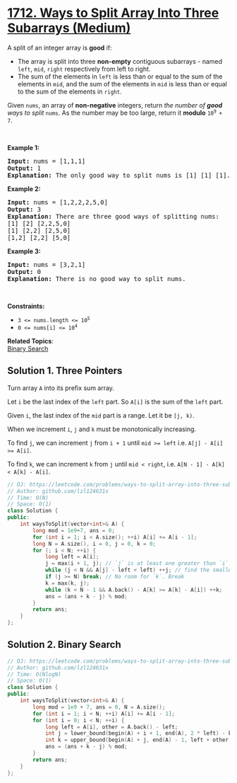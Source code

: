 # [1712. Ways to Split Array Into Three Subarrays (Medium)](https://leetcode.com/problems/ways-to-split-array-into-three-subarrays/)

<p>A split of an integer array is <strong>good</strong> if:</p>

<ul>
	<li>The array is split into three <strong>non-empty</strong> contiguous subarrays - named <code>left</code>, <code>mid</code>, <code>right</code> respectively from left to right.</li>
	<li>The sum of the elements in <code>left</code> is less than or equal to the sum of the elements in <code>mid</code>, and the sum of the elements in <code>mid</code> is less than or equal to the sum of the elements in <code>right</code>.</li>
</ul>

<p>Given <code>nums</code>, an array of <strong>non-negative</strong> integers, return <em>the number of <strong>good</strong> ways to split</em> <code>nums</code>. As the number may be too large, return it <strong>modulo</strong> <code>10<sup>9 </sup>+ 7</code>.</p>

<p>&nbsp;</p>
<p><strong>Example 1:</strong></p>

<pre><strong>Input:</strong> nums = [1,1,1]
<strong>Output:</strong> 1
<strong>Explanation:</strong> The only good way to split nums is [1] [1] [1].</pre>

<p><strong>Example 2:</strong></p>

<pre><strong>Input:</strong> nums = [1,2,2,2,5,0]
<strong>Output:</strong> 3
<strong>Explanation:</strong> There are three good ways of splitting nums:
[1] [2] [2,2,5,0]
[1] [2,2] [2,5,0]
[1,2] [2,2] [5,0]
</pre>

<p><strong>Example 3:</strong></p>

<pre><strong>Input:</strong> nums = [3,2,1]
<strong>Output:</strong> 0
<strong>Explanation:</strong> There is no good way to split nums.</pre>

<p>&nbsp;</p>
<p><strong>Constraints:</strong></p>

<ul>
	<li><code>3 &lt;= nums.length &lt;= 10<sup>5</sup></code></li>
	<li><code>0 &lt;= nums[i] &lt;= 10<sup>4</sup></code></li>
</ul>


**Related Topics**:  
[Binary Search](https://leetcode.com/tag/binary-search/)

## Solution 1. Three Pointers

Turn array `A` into its prefix sum array. 

Let `i` be the last index of the `left` part. So `A[i]` is the sum of the `left` part.

Given `i`, the last index of the `mid` part is a range. Let it be `[j, k)`.

When we increment `i`, `j` and `k` must be monotonically increasing.

To find `j`, we can increment `j` from `i + 1` until `mid >= left` i.e. `A[j] - A[i] >= A[i]`.

To find `k`, we can increment `k` from `j` until `mid < right`, i.e. `A[N - 1] - A[k] < A[k] - A[i]`.

```cpp
// OJ: https://leetcode.com/problems/ways-to-split-array-into-three-subarrays/
// Author: github.com/lzl124631x
// Time: O(N)
// Space: O(1)
class Solution {
public:
    int waysToSplit(vector<int>& A) {
        long mod = 1e9+7, ans = 0;
        for (int i = 1; i < A.size(); ++i) A[i] += A[i - 1];
        long N = A.size(), i = 0, j = 0, k = 0;
        for (; i < N; ++i) {
            long left = A[i];
            j = max(i + 1, j); // `j` is at least one greater than `i`.
            while (j < N && A[j] - left < left) ++j; // find the smallest `j` that satisfies `mid >= left`
            if (j >= N) break; // No room for `k`. Break
            k = max(k, j);
            while (k < N - 1 && A.back() - A[k] >= A[k] - A[i]) ++k;
            ans = (ans + k - j) % mod;
        }
        return ans;
    }
};
```

## Solution 2. Binary Search

```cpp
// OJ: https://leetcode.com/problems/ways-to-split-array-into-three-subarrays/
// Author: github.com/lzl124631x
// Time: O(NlogN)
// Space: O(1)
class Solution {
public:
    int waysToSplit(vector<int>& A) {
        long mod = 1e9 + 7, ans = 0, N = A.size();
        for (int i = 1; i < N; ++i) A[i] += A[i - 1];
        for (int i = 0; i < N; ++i) {
            long left = A[i], other = A.back() - left;
            int j = lower_bound(begin(A) + i + 1, end(A), 2 * left) - begin(A);
            int k = upper_bound(begin(A) + j, end(A) - 1, left + other / 2) - begin(A);
            ans = (ans + k - j) % mod;
        }
        return ans;
    }
};
```